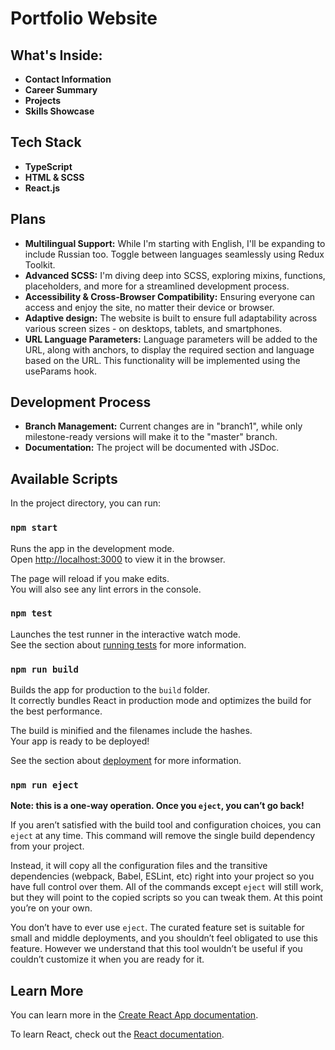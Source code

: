 # Portfolio Website

## What's Inside:

- **Contact Information**
- **Career Summary**
- **Projects**
- **Skills Showcase**

## Tech Stack

- **TypeScript**
- **HTML & SCSS**
- **React.js**

## Plans

- **Multilingual Support:** While I'm starting with English, I'll be expanding to include Russian too. Toggle between languages seamlessly using Redux Toolkit. 
- **Advanced SCSS:** I'm diving deep into SCSS, exploring mixins, functions, placeholders, and more for a streamlined development process.
- **Accessibility & Cross-Browser Compatibility:** Ensuring everyone can access and enjoy the site, no matter their device or browser.
- **Adaptive design:** The website is built to ensure full adaptability across various screen sizes - on desktops, tablets, and smartphones.
- **URL Language Parameters:** Language parameters will be added to the URL, along with anchors, to display the required section and language based on the URL. This functionality will be implemented using the useParams hook.

## Development Process

- **Branch Management:** Current changes are in "branch1", while only milestone-ready versions will make it to the "master" branch.
- **Documentation:** The project will be documented with JSDoc.


## Available Scripts

In the project directory, you can run:

### `npm start`

Runs the app in the development mode.\
Open [http://localhost:3000](http://localhost:3000) to view it in the browser.

The page will reload if you make edits.\
You will also see any lint errors in the console.

### `npm test`

Launches the test runner in the interactive watch mode.\
See the section about [running tests](https://facebook.github.io/create-react-app/docs/running-tests) for more information.

### `npm run build`

Builds the app for production to the `build` folder.\
It correctly bundles React in production mode and optimizes the build for the best performance.

The build is minified and the filenames include the hashes.\
Your app is ready to be deployed!

See the section about [deployment](https://facebook.github.io/create-react-app/docs/deployment) for more information.

### `npm run eject`

**Note: this is a one-way operation. Once you `eject`, you can’t go back!**

If you aren’t satisfied with the build tool and configuration choices, you can `eject` at any time. This command will remove the single build dependency from your project.

Instead, it will copy all the configuration files and the transitive dependencies (webpack, Babel, ESLint, etc) right into your project so you have full control over them. All of the commands except `eject` will still work, but they will point to the copied scripts so you can tweak them. At this point you’re on your own.

You don’t have to ever use `eject`. The curated feature set is suitable for small and middle deployments, and you shouldn’t feel obligated to use this feature. However we understand that this tool wouldn’t be useful if you couldn’t customize it when you are ready for it.

## Learn More

You can learn more in the [Create React App documentation](https://facebook.github.io/create-react-app/docs/getting-started).

To learn React, check out the [React documentation](https://reactjs.org/).
